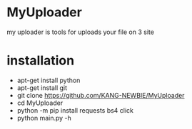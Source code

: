 # MyUploader
my uploader is tools for uploads your file on 3 site

# installation
- apt-get install python<br>
- apt-get install git<br>
- git clone https://github.com/KANG-NEWBIE/MyUploader<br>
- cd MyUploader<br>
- python -m pip install requests bs4 click<br>
- python main.py -h<br>
